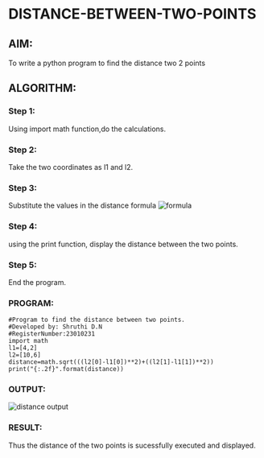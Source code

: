 # DISTANCE-BETWEEN-TWO-POINTS

## AIM:
To write a python program to find the distance two 2 points
## ALGORITHM:
### Step 1: 
Using import math function,do the calculations.
### Step 2: 
Take the two coordinates as l1 and l2.
### Step 3: 
Substitute the values in the distance formula  ![formula](/formula.JPG)
### Step 4:
using the print function, display the distance between the two points.
### Step 5:
End the program.
### PROGRAM:
```
#Program to find the distance between two points.
#Developed by: Shruthi D.N
#RegisterNumber:23010231
import math
l1=[4,2]
l2=[10,6]
distance=math.sqrt(((l2[0]-l1[0])**2)+((l2[1]-l1[1])**2))
print("{:.2f}".format(distance))
```
### OUTPUT:
![distance output](https://github.com/Shruthidn27/DISTANCE-BETWEEN-TWO-POINTS/assets/138849783/b877f71d-07de-4491-8ce4-a273ef271d36)




### RESULT:
Thus the distance of the two points is sucessfully executed and displayed.
